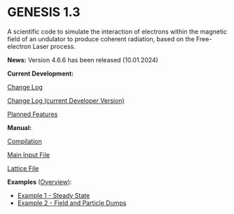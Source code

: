 # GENESIS 1.3

A scientific code to simulate the interaction of electrons within the magnetic field of an undulator to produce coherent radiation, based on the Free-electron Laser process.

**News:**
Version 4.6.6 has been released (10.01.2024)

**Current Development:**

[Change Log](CHANGELOG.md)

[Change Log (current Developer Version)](CHANGELOG_DEV.md)

[Planned Features](DEVELOPMENT.md)

**Manual:**

[Compilation](manual/INSTALLATION.md)

[Main Input File](manual/MAIN_INPUT.md)

[Lattice File](manual/LATTICE.md)

**Examples** ([Overview](examples/)):
* [Example 1 - Steady State](examples/Example1-SteadyState/)
* [Example 2 - Field and Particle Dumps](examples/Example2-Dumps/)


